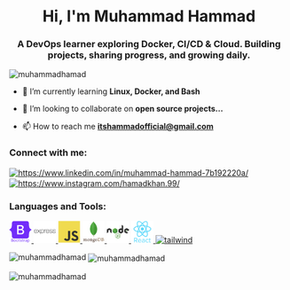 <h1 align="center">Hi, I'm Muhammad Hammad</h1>
<h3 align="center">A DevOps learner exploring Docker, CI/CD & Cloud. Building projects, sharing progress, and growing daily.

</h3>

<p align="left"> <img src="https://komarev.com/ghpvc/?username=muhammadhamad&label=Profile%20views&color=0e75b6&style=flat" alt="muhammadhamad" /> </p>


- 🌱 I’m currently learning **Linux, Docker, and Bash**

- 👯 I’m looking to collaborate on **open source projects...**

- 📫 How to reach me **itshammadofficial@gmail.com**

<h3 align="left">Connect with me:</h3>
<p align="left">
<a href="https://www.linkedin.com/in/muhammad-hammad-7b192220a/" target="blank"><img align="center" src="https://raw.githubusercontent.com/rahuldkjain/github-profile-readme-generator/master/src/images/icons/Social/linked-in-alt.svg" alt="https://www.linkedin.com/in/muhammad-hammad-7b192220a/" height="30" width="40" /></a>
<a href="https://www.instagram.com/hamadkhan.99/" target="blank"><img align="center" src="https://raw.githubusercontent.com/rahuldkjain/github-profile-readme-generator/master/src/images/icons/Social/instagram.svg" alt="https://www.instagram.com/hamadkhan.99/" height="30" width="40" /></a>
</p>

<h3 align="left">Languages and Tools:</h3>
<p align="left"> <a href="https://getbootstrap.com" target="_blank" rel="noreferrer"> <img src="https://raw.githubusercontent.com/devicons/devicon/master/icons/bootstrap/bootstrap-plain-wordmark.svg" alt="bootstrap" width="40" height="40"/> </a> <a href="https://expressjs.com" target="_blank" rel="noreferrer"> <img src="https://raw.githubusercontent.com/devicons/devicon/master/icons/express/express-original-wordmark.svg" alt="express" width="40" height="40"/> </a> <a href="https://developer.mozilla.org/en-US/docs/Web/JavaScript" target="_blank" rel="noreferrer"> <img src="https://raw.githubusercontent.com/devicons/devicon/master/icons/javascript/javascript-original.svg" alt="javascript" width="40" height="40"/> </a> <a href="https://www.mongodb.com/" target="_blank" rel="noreferrer"> <img src="https://raw.githubusercontent.com/devicons/devicon/master/icons/mongodb/mongodb-original-wordmark.svg" alt="mongodb" width="40" height="40"/> </a> <a href="https://nodejs.org" target="_blank" rel="noreferrer"> <img src="https://raw.githubusercontent.com/devicons/devicon/master/icons/nodejs/nodejs-original-wordmark.svg" alt="nodejs" width="40" height="40"/> </a> <a href="https://reactjs.org/" target="_blank" rel="noreferrer"> <img src="https://raw.githubusercontent.com/devicons/devicon/master/icons/react/react-original-wordmark.svg" alt="react" width="40" height="40"/> </a> <a href="https://tailwindcss.com/" target="_blank" rel="noreferrer"> <img src="https://www.vectorlogo.zone/logos/tailwindcss/tailwindcss-icon.svg" alt="tailwind" width="40" height="40"/> </a> </p>

<p><img align="left" src="https://github-readme-stats.vercel.app/api/top-langs?username=muhammadhamad&show_icons=true&locale=en&layout=compact" alt="muhammadhamad" /></p>

<p>&nbsp;<img align="center" src="https://github-readme-stats.vercel.app/api?username=muhammadhamad&show_icons=true&locale=en" alt="muhammadhamad" /></p>

<p><img align="center" src="https://github-readme-streak-stats.herokuapp.com/?user=muhammadhamad&" alt="muhammadhamad" /></p>
